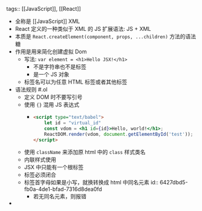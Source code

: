 tags:: [[JavaScript]], [[React]]

- 全称是 [[JavaScript]] XML
- React 定义的一种类似于 XML 的 JS 扩展语法: JS + XML
- 本质是 `React.createElement(component, props, ...children)` 方法的语法糖
- 作用是用来简化创建虚拟 Dom
	- 写法: `var element = <h1>Hello JSX!</h1>`
		- 不是字符串也不是标签
		- 是一个 JS 对象
	- 标签名可以为任意 HTML 标签或者其他标签
- 语法规则 #.ol
	- 定义 DOM 时不要写引号
	- 使用 `{}` 混用 JS 表达式
		- ``` html
		  <script type="text/babel">
		      let id = "virtual_id"
		      const vdom = <h1 id={id}>Hello, world!</h1>;
		      ReactDOM.render(vdom, document.getElementById('test'));
		  </script>
		  ```
	- 使用 `className` 来添加原 html 中的 `class` 样式类名
	- 内联样式使用
	- JSX 中只能有一个根标签
	- 标签必须闭合
	- 标签首字母如果是小写，就换转换成 html 中同名元素
	  id:: 6427dbd5-fb0a-4de1-bfad-7316d8dea0fd
		- 若无同名元素，则报错
-